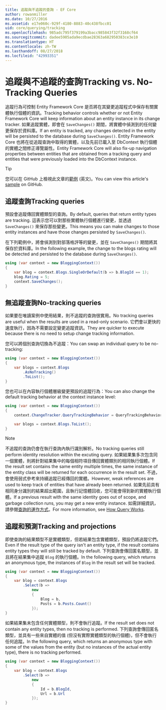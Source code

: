 ```yaml
---
title: 追蹤與不追蹤的查詢 - EF Core
author: rowanmiller
ms.date: 10/27/2016
ms.assetid: e17e060c-929f-4180-8883-40c438fbcc01
uid: core/querying/tracking
ms.openlocfilehash: 985adc795f379199a3bacc985843f32f3168cf64
ms.sourcegitcommit: dadee5905ada9ecdbae28363a682950383ce3e10
ms.translationtype: HT
ms.contentlocale: zh-TW
ms.lasthandoff: 08/27/2018
ms.locfileid: "42993351"
---
```

# <a name="tracking-vs-no-tracking-queries"></a><span data-ttu-id="d08a1-102">追蹤與不追蹤的查詢</span><span class="sxs-lookup"><span data-stu-id="d08a1-102">Tracking vs. No-Tracking Queries</span></span>

<span data-ttu-id="d08a1-103">追蹤行為可控制 Entity Framework Core 是否將在其變更追蹤程式中保存有關實體執行個體的資訊。</span><span class="sxs-lookup"><span data-stu-id="d08a1-103">Tracking behavior controls whether or not Entity Framework Core will keep information about an entity instance in its change tracker.</span></span> <span data-ttu-id="d08a1-104">如果追蹤實體，即會在 `SaveChanges()` 期間，將實體中偵測到的任何變更保存於資料庫。</span><span class="sxs-lookup"><span data-stu-id="d08a1-104">If an entity is tracked, any changes detected in the entity will be persisted to the database during `SaveChanges()`.</span></span> <span data-ttu-id="d08a1-105">Entity Framework Core 也將在從追蹤查詢中取得的實體，以及先前已載入至 DbContext 執行個體的實體之間修正導覽屬性。</span><span class="sxs-lookup"><span data-stu-id="d08a1-105">Entity Framework Core will also fix-up navigation properties between entities that are obtained from a tracking query and entities that were previously loaded into the DbContext instance.</span></span>

> [!TIP]  
> <span data-ttu-id="d08a1-106">您可以在 GitHub 上檢視此文章的[範例](https://github.com/aspnet/EntityFramework.Docs/tree/master/samples/core/Querying) \(英文\)。</span><span class="sxs-lookup"><span data-stu-id="d08a1-106">You can view this article's [sample](https://github.com/aspnet/EntityFramework.Docs/tree/master/samples/core/Querying) on GitHub.</span></span>

## <a name="tracking-queries"></a><span data-ttu-id="d08a1-107">追蹤查詢</span><span class="sxs-lookup"><span data-stu-id="d08a1-107">Tracking queries</span></span>

<span data-ttu-id="d08a1-108">預設會追蹤傳回實體類型的查詢。</span><span class="sxs-lookup"><span data-stu-id="d08a1-108">By default, queries that return entity types are tracking.</span></span> <span data-ttu-id="d08a1-109">這表示您可以對那些實體執行個體進行變更，並透過 `SaveChanges()` 來保存那些變更。</span><span class="sxs-lookup"><span data-stu-id="d08a1-109">This means you can make changes to those entity instances and have those changes persisted by `SaveChanges()`.</span></span>

<span data-ttu-id="d08a1-110">在下列範例中，將會偵測到對部落格評等的變更，並在 `SaveChanges()` 期間將其保存於資料庫。</span><span class="sxs-lookup"><span data-stu-id="d08a1-110">In the following example, the change to the blogs rating will be detected and persisted to the database during `SaveChanges()`.</span></span>

<!-- [!code-csharp[Main](samples/core/Querying/Querying/Tracking/Sample.cs)] -->
``` csharp
using (var context = new BloggingContext())
{
    var blog = context.Blogs.SingleOrDefault(b => b.BlogId == 1);
    blog.Rating = 5;
    context.SaveChanges();
}
```

## <a name="no-tracking-queries"></a><span data-ttu-id="d08a1-111">無追蹤查詢</span><span class="sxs-lookup"><span data-stu-id="d08a1-111">No-tracking queries</span></span>

<span data-ttu-id="d08a1-112">如果要在唯讀案例中使用結果，則不追蹤的查詢很實用。</span><span class="sxs-lookup"><span data-stu-id="d08a1-112">No tracking queries are useful when the results are used in a read-only scenario.</span></span> <span data-ttu-id="d08a1-113">它們會以更快的速度執行，因為不需要設定變更追蹤資訊。</span><span class="sxs-lookup"><span data-stu-id="d08a1-113">They are quicker to execute because there is no need to setup change tracking information.</span></span>

<span data-ttu-id="d08a1-114">您可以將個別查詢切換為不追蹤：</span><span class="sxs-lookup"><span data-stu-id="d08a1-114">You can swap an individual query to be no-tracking:</span></span>

<!-- [!code-csharp[Main](samples/core/Querying/Querying/Tracking/Sample.cs?highlight=4)] -->
``` csharp
using (var context = new BloggingContext())
{
    var blogs = context.Blogs
        .AsNoTracking()
        .ToList();
}
```

<span data-ttu-id="d08a1-115">您也可以在內容執行個體層級變更預設的追蹤行為：</span><span class="sxs-lookup"><span data-stu-id="d08a1-115">You can also change the default tracking behavior at the context instance level:</span></span>

<!-- [!code-csharp[Main](samples/core/Querying/Querying/Tracking/Sample.cs?highlight=3)] -->
``` csharp
using (var context = new BloggingContext())
{
    context.ChangeTracker.QueryTrackingBehavior = QueryTrackingBehavior.NoTracking;

    var blogs = context.Blogs.ToList();
}
```

> [!NOTE]  
> <span data-ttu-id="d08a1-116">不追蹤的查詢仍會在執行查詢內執行識別解析。</span><span class="sxs-lookup"><span data-stu-id="d08a1-116">No tracking queries still perform identity resolution within the excuting query.</span></span> <span data-ttu-id="d08a1-117">如果結果集多次包含同一個實體，則將針對結果集中的每個相符項目傳回實體類別的相同執行個體。</span><span class="sxs-lookup"><span data-stu-id="d08a1-117">If the result set contains the same entity multiple times, the same instance of the entity class will be returned for each occurrence in the result set.</span></span> <span data-ttu-id="d08a1-118">不過，會使用弱式參考來持續追蹤已經傳回的實體。</span><span class="sxs-lookup"><span data-stu-id="d08a1-118">However, weak references are used to keep track of entities that have already been returned.</span></span> <span data-ttu-id="d08a1-119">如果先前具有相同身分識別的結果超出範圍，且執行記憶體回收，您可能會得到新的實體執行個體。</span><span class="sxs-lookup"><span data-stu-id="d08a1-119">If a previous result with the same identity goes out of scope, and garbage collection runs, you may get a new entity instance.</span></span> <span data-ttu-id="d08a1-120">如需詳細資訊，請參閱[查詢的運作方式](overview.md)。</span><span class="sxs-lookup"><span data-stu-id="d08a1-120">For more information, see [How Query Works](overview.md).</span></span>

## <a name="tracking-and-projections"></a><span data-ttu-id="d08a1-121">追蹤和預測</span><span class="sxs-lookup"><span data-stu-id="d08a1-121">Tracking and projections</span></span>

<span data-ttu-id="d08a1-122">即使查詢的結果類型不是實體類型，但若結果包含實體類型，預設仍將追蹤它們。</span><span class="sxs-lookup"><span data-stu-id="d08a1-122">Even if the result type of the query isn't an entity type, if the result contains entity types they will still be tracked by default.</span></span> <span data-ttu-id="d08a1-123">下列查詢會傳回匿名類型，並且將在結果集中追蹤 `Blog` 的執行個體。</span><span class="sxs-lookup"><span data-stu-id="d08a1-123">In the following query, which returns an anonymous type, the instances of `Blog` in the result set will be tracked.</span></span>

<!-- [!code-csharp[Main](samples/core/Querying/Querying/Tracking/Sample.cs?highlight=7)] -->
``` csharp
using (var context = new BloggingContext())
{
    var blog = context.Blogs
        .Select(b =>
            new
            {
                Blog = b,
                Posts = b.Posts.Count()
            });
}
```

<span data-ttu-id="d08a1-124">如果結果集未包含任何實體類型，則不會執行追蹤。</span><span class="sxs-lookup"><span data-stu-id="d08a1-124">If the result set does not contain any entity types, then no tracking is performed.</span></span> <span data-ttu-id="d08a1-125">下列查詢會傳回匿名類型，並具有一些來自實體的值 (但沒有實際實體類型的執行個體)，但不會執行任何追蹤。</span><span class="sxs-lookup"><span data-stu-id="d08a1-125">In the following query, which returns an anonymous type with some of the values from the entity (but no instances of the actual entity type), there is no tracking performed.</span></span>

<!-- [!code-csharp[Main](samples/core/Querying/Querying/Tracking/Sample.cs)] -->
``` csharp
using (var context = new BloggingContext())
{
    var blog = context.Blogs
        .Select(b =>
            new
            {
                Id = b.BlogId,
                Url = b.Url
            });
}
```

